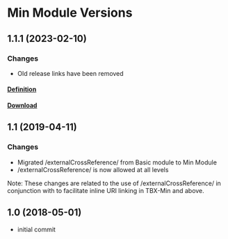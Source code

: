 # Min Module Versions

## 1.1.1 (2023-02-10)
### Changes
- Old release links have been removed

#### [Definition](https://github.com/LTAC-Global/TBX_min_module/releases/latest/download/Min_Module_Definition.pdf)
#### [Download](https://github.com/LTAC-Global/TBX_min_module/releases/download/v1.1.1/TBX_min_module_v1.1.1.zip)

## 1.1 (2019-04-11)

### Changes
- Migrated /externalCrossReference/ from Basic module to Min Module
- /externalCrossReference/ is now allowed at all levels

Note: These changes are related to the use of /externalCrossReference/ in conjunction
with <hi> to facilitate inline URI linking in TBX-Min and above.

## 1.0 (2018-05-01)
- initial commit